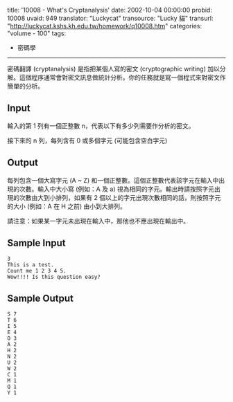 title: '10008 - What's Cryptanalysis'
date: 2002-10-04 00:00:00
probid: 10008
uvaid: 949
translator: "Luckycat"
transource: "Lucky 貓"
transurl: "http://luckycat.kshs.kh.edu.tw/homework/q10008.htm"
categories: "volume - 100"
tags:
- 密碼學
---

密碼翻譯 (cryptanalysis) 是指把某個人寫的密文 (cryptographic writing) 加以分解。這個程序通常會對密文訊息做統計分析。你的任務就是寫一個程式來對密文作簡單的分析。

## Input ##

輸入的第 1 列有一個正整數 n，代表以下有多少列需要作分析的密文。

接下來的 n 列，每列含有 0 或多個字元 (可能包含空白字元)

## Output ##

每列包含一個大寫字元 (A \~ Z) 和一個正整數。這個正整數代表該字元在輸入中出現的次數。輸入中大小寫 (例如：A 及 a) 視為相同的字元。輸出時請按照字元出現的次數由大到小排列，如果有 2 個以上的字元出現次數相同的話，則按照字元的大小 (例如：A 在 H 之前) 由小到大排列。

請注意：如果某一字元未出現在輸入中，那他也不應出現在輸出中。

## Sample Input ##

	3
	This is a test.
	Count me 1 2 3 4 5.
	Wow!!!! Is this question easy?

## Sample Output ##

	S 7
	T 6
	I 5
	E 4
	O 3
	A 2
	H 2
	N 2
	U 2
	W 2
	C 1
	M 1
	Q 1
	Y 1
